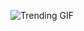 
<!-- GIF_SECTION -->
![Trending GIF](https://media3.giphy.com/media/v1.Y2lkPThiYjIxNzcyZTE0Mjd5NXdxbnJpMTU3dnhvZnBqbmwzd3E2ZGMycXdqZG5qcXVpZCZlcD12MV9naWZzX3NlYXJjaCZjdD1n/gA99ohfZWdJB0F6dlb/giphy.gif)
<!-- END_GIF_SECTION -->
